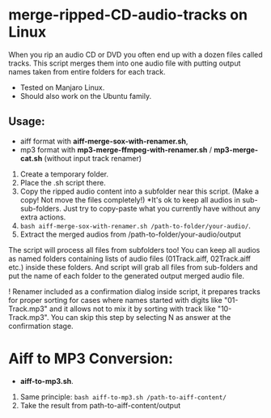 # merge-ripped-CD-audio-tracks on Linux
When you rip an audio CD or DVD you often end up with a dozen files called tracks. This script merges them into one audio file with putting output names taken from entire folders for each track.

- Tested on Manjaro Linux.
- Should also work on the Ubuntu family.

## Usage:

- aiff format with **aiff-merge-sox-with-renamer.sh**,
- mp3 format with **mp3-merge-ffmpeg-with-renamer.sh** / **mp3-merge-cat.sh** (without input track renamer)

1. Create a temporary folder.
2. Place the .sh script there.
3. Copy the ripped audio content into a subfolder near this script. (Make a copy! Not move the files completely!) *It's ok to keep all audios in sub-sub-folders. Just try to copy-paste what you currently have without any extra actions.
4. `bash aiff-merge-sox-with-renamer.sh /path-to-folder/your-audio/`.
5. Extract the merged audios from /path-to-folder/your-audio/output

The script will process all files from subfolders too! You can keep all audios as named folders containing lists of audio files (01Track.aiff, 02Track.aiff etc.) inside these folders. And script will grab all files from sub-folders and put the name of each folder to the generated output merged audio file.

! Renamer included as a confirmation dialog inside script, it prepares tracks for proper sorting for cases where names started with digits like "01-Track.mp3" and it allows not to mix it by sorting with track like "10-Track.mp3". You can skip this step by selecting N as answer at the confirmation stage.

# Aiff to MP3 Conversion:
- **aiff-to-mp3.sh**.

1. Same principle: `bash aiff-to-mp3.sh /path-to-aiff-content/`
2. Take the result from path-to-aiff-content/output

